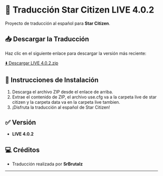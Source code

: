 # 🚀 Traducción Star Citizen LIVE 4.0.2

Proyecto de traducción al español para **Star Citizen**.

## 📥 Descargar la Traducción
Haz clic en el siguiente enlace para descargar la versión más reciente:

[⬇️ Descargar LIVE 4.0.2.zip](https://github.com/SrBrutalz/Traduccion-sc/raw/main/LIVE%204.0.2.zip)

## 📄 Instrucciones de Instalación
1. Descarga el archivo ZIP desde el enlace de arriba.
2. Extrae el contenido de ZIP, el archivo use.cfg va a la carpeta live de star citizen y la carpeta data va en la carpeta live tambien.
3. ¡Disfruta la traducción al español de Star Citizen!

## ✅ Versión
- **LIVE 4.0.2**

## 💻 Créditos
- Traducción realizada por **SrBrutalz**

---
